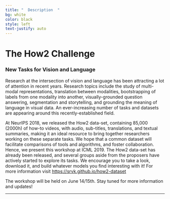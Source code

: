 ```yaml
---
title: "  Description  "
bg: white
color: black
style: left
text-justify: auto
---
```

# The How2 Challenge

### <b>New Tasks for Vision and Language</b>

Research at the intersection of vision and language has been attracting a lot of attention in recent years. Research topics include the study of multi-modal representations, translation between modalities, bootstrapping of labels from one modality into another, visually-grounded question answering, segmentation and storytelling, and grounding the meaning of language in visual data. An ever-increasing number of tasks and datasets are appearing around this recently-established field.

At NeurIPS 2018, we released the How2 data-set, containing 85,000 (2000h) of how-to videos, with audio, sub-titles, translations, and textual summaries, making it an ideal resource to bring together researchers working on these separate tasks. We hope that a common dataset will facilitate comparisons of tools and algorithms, and foster collaboration. Hence, we present this workshop at ICML 2019. The How2 data-set has already been released, and several groups aside from the proposers have actively started to explore its tasks. We encourage you to take a look, download it, and build whatever models you find interesting with it! For more information visit <a href="https://srvk.github.io/how2-dataset">https://srvk.github.io/how2-dataset</a>

The workshop will be held on June 14/15th. Stay tuned for more information and updates!

* * *

